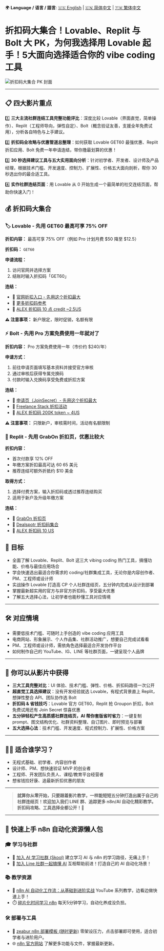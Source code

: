 🌍 **Language / 语言 / 語言**: [🇺🇸 English](./readme-en.md) | [🇨🇳 简体中文](./readme-cn.md) | [🇹🇼 繁体中文](./readme.md)

# 折扣码大集合！Lovable、Replit 与 Bolt 大 PK，为何我选择用 Lovable 起手！5大面向选择适合你的 vibe coding 工具

![折扣码大集合 PK 封面](https://github.com/qwedsazxc78/ai-automation-n8n/blob/main/n8n/39-lovable-bolt-replit/cover.png?raw=true)

---

## 📋 四大影片重点

1️⃣ **三大主流社群连结工具完整功能评比**：深度比较 Lovable（界面直觉，简单操作）、Replit（工程师导向，弹性自定）、Bolt（概念验证友善，支援全年免费试用），分析各自特色与上手建议。

2️⃣ **折扣码全攻略与优惠管道总整理**：如何获取 Lovable GET60 最强优惠、Replit 折扣应用、Bolt 免费一年申请连结，带你撸最划算的优惠！

3️⃣ **30 秒选择建议工具与五大实用面向分析**：针对初学者、开发者、设计师及产品经理，根据技术门槛、开发速度、控制力、扩展性、价格五大面向剖析，帮你 30 秒选出你的最合适工具。

4️⃣ **实作社群连结页面**：用 Lovable 从 0 开始生成一个最简单的社交连结页面，帮助你快速入门！

## 💰 折扣码大集合

### 🏷️ Lovable - 先用 GET60 最高可享 75% OFF

**折扣内容：** 最高可享 75% OFF（例如 Pro 计划月费 $50 降至 $12.5）

**折扣码：** `GET60`

**申请流程：**

1. 访问官网并选择方案
2. 结账时输入折扣码「GET60」

**连结：**

- 🔗 [官网折扣入口 - 先用这个折扣最大](https://lovable.dev/?via=Get60)
- 🔗 [更多折扣码参考](https://techiecoupons.com/store/lovable)
- 🔗 [ALEX 折扣码 10 点 credit ~2.5US](https://lovable.dev/invite/ff2d1284-f0c2-452d-954c-d346b013740e)

**⚠️ 注意事项：** 新户限定，限时促销，名额有限

### ⚡ Bolt - 先用 Pro 方案免费使用一年就对了

**折扣内容：** Pro 方案免费使用一年（市价约 $240/年）

**申请方式：**

1. 前往申请页面填写基本资料并接受官方审核
2. 通过审核后获得专属兑换码
3. 付款时输入兑换码享受免费或折扣方案

**连结：**

- 🔗 [申请页（JoinSecret）- 先用这个折扣最大](https://www.joinsecret.com/bolt-new)
- 🔗 [Freelance Stack 折扣活动](https://www.freelance-stack.io/en/deals/bolt-new-discount-promo-code/)
- 🔗 [ALEX 折扣码 200K token ~ 4US](https://bolt.new/?rid=gikp2h)

**⚠️ 注意事项：** 只限新户，审核需时间，活动有名额限制

### 🔁 Replit - 先用 GrabOn 折扣页，优惠比较大

**折扣内容：**

- 首次付款享 12% OFF
- 年缴方案折扣最高可达 $60~$65 美元
- 推荐连结可额外折抵约 $10 美金

**取得方式：**

1. 选择付费方案，输入折扣码或透过推荐连结购买
2. 适用于新户及升级年缴方案

**连结：**

- 🔗 [GrabOn 折扣页](https://grabon.com/replit-coupons/)
- 🔗 [Dealspotr 折扣码集合](https://dealspotr.com/promo-codes/replit.com)
- 🔗 [ALEX 折扣码 10 US](https://replit.com/refer/qwedsazxc78)

## 🎯 目标

- 全面了解 Lovable、Replit、Bolt 这三大 vibing coding 热门工具，搞懂功能、价格与最佳应用场合
- 学会快速选出最适合你需求的 coding/社群集成工具，无论你是内容创作者、PM、工程师或设计师
- 实战操作 Lovable 打造高 CP 个人社群连结页，五分钟内完成从设计到部署
- 掌握最新超实用的官方与非官方折扣码，享受最大优惠
- 了解五大选择心法，让初学者也能秒懂工具对应情境

---

## 🛠️ 对应情境

- 需要低技术门槛、可随时上手创造的 vibe coding 应用工具
- 电商网站、形象展示、个人作品集、社群活动推广，想要自己完成试看看
- PM、工程师或设计师，需依角色选择最适合开发协作平台
- 如何制作自己的 YouTube、IG、LINE 等社群页面，一键呈现个人品牌

---

## 🎥 你可以从影片中获得

- **三大工具完整对比**：UI 体验、技术门槛、弹性、价格、折扣码路径一次公开
- **超直觉工具选择建议**：没有开发经验就选 Lovable，有程式背景直上 Replit，想弹性整合 API、团队协作选 Bolt
- **折扣码 & 省钱技巧**：Lovable 官方 GET60，Replit 抢 Groupon 折扣，Bolt 免费试用还有 Join Secret 惊喜优惠
- **五分钟轻松产生高质感社群连结页，AI 帮你套版省时省力**：一键复制 prompt、图文结构优化、社群资料整理、自订图片、即时预览与部署
- **五大选择心法**：技术门槛、开发速度、程式控制力、扩展性、价格方案

---

## 👩‍💻 适合谁学习？

- 无程式基础、初学者、内容创作者
- 设计师、PM、想快速验证 MVP 的创业者
- 工程师、开发团队负责人、课程/教育平台经营者
- 想省钱捡好康、追最新折扣优惠的朋友

---

> **就算你从零开始，只要跟着影片教学，一样能短短五分钟打造出属于自己的社群连结页！欢迎加入我们 LINE 群、追踪更多 n8n/AI 自动化精彩教学。折扣码攻略、工具选择全都公开！🥳**

---

## 🚀 快速上手 n8n 自动化资源懒人包

### 🎓 学习与社群

- 🔗 [加入 AI 学习社群 (Skool)](https://www.skool.com/ai-brain-alex/about?ref=5dde9b20e8e7432aa9a01df6e89685f4)
  建立学习 AI 与 n8n 的学习路径，无痛上手！
- 🔗 [加入 Line 社群一起搞懂 AI](https://line.me/ti/g2/ZypIgLSzVPweRBgBqKvaRU10WEmnotuZOr7Lpg)
  互相帮助前进！打造自己的 AI 自动化场景！

### 📚 教学资源

- 🎥 [n8n AI 自动化工作流：从基础到进阶实战](https://youtube.com/playlist?list=PLUf88uk7T54I83MBdbuXgUuA8rVklF4FA&si=wHsQw8YJu-erSdLd)
  YouTube 系列教学，边看边做快速上手！
- ⏱️ [碎片化时间学习 n8n](https://youtube.com/playlist?list=PLUf88uk7T54Iv6LV2NFgdTghaX2cPhtgH&si=G3gj2qn179ZFUqAZ)
  每天5分钟学习，自动化养成没负担。

### 🛠️ 部署与工具

- 🧩 [zeabur n8n 部署模板 (随时更新)](https://zeabur.com/zh-TW/templates/0TUVZ7?referralDesktop=qwedsazxc78)
  零架设压力，点击部署即可使用，适合初学者与进阶用户。
- 🌐 [n8n 官方网站](https://n8n.io/)
  了解更多功能与文件，掌握最新更新。